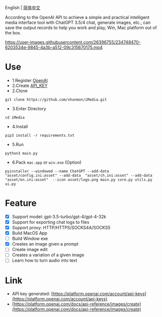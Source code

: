 English | [简体中文](README_ZH.md)  

According to the OpenAI API to achieve a simple and practical intelligent media interface tool with ChatGPT 3.5/4 chat, generate images, etc., can save the output records to help you work and play, Win, Mac platform out of the box.


https://user-images.githubusercontent.com/26396755/234748470-6203534e-9845-4a3b-a512-09c315670175.mp4



# Use
- 1.Register [OpenAI](https://openai.com/) 
- 2.Create [API_KEY](https://platform.openai.com/account/api-keys)
- 2.Clone
```
git clone https://github.com/xhunmon/iMedia.git
```
- 3.Enter Directory
```shell
cd iMedia
```
- 4.Install
```shell
pip3 install -r requirements.txt
```
- 5.Run
```shell
python3 main.py
```

- 6.Pack `mac.app` or `win.exe` (Option)
```shell script
pyinstaller --windowed --name ChatGPT --add-data "asset/config.ini:asset" --add-data  "asset/ch.ini:asset" --add-data "asset/en.ini:asset"  --icon asset/logo.png main.py core.py utils.py ui.py
```

# Feature
- [x] Support model: gpt-3.5-turbo/gpt-4/gpt-4-32k
- [x] Support for exporting chat logs to files
- [x] Support proxy: HTTP/HTTPS/SOCKS4A/SOCKS5
- [x] Build MacOS App
- [ ] Build Window exe
- [x] Creates an image given a prompt
- [ ] Create image edit
- [ ] Creates a variation of a given image
- [ ] Learn how to turn audio into text

# Link
- API key generated: [https://platform.openai.com/account/api-keys](https://platform.openai.com/account/api-keys)
- [https://platform.openai.com/docs/api-reference/images/create](https://platform.openai.com/docs/api-reference/images/create)
